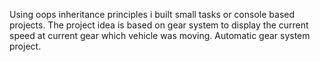 Using oops inheritance principles i built small tasks or console based projects.
The project idea is based on gear system to display the current speed at current gear which vehicle was moving.
Automatic gear system project.
